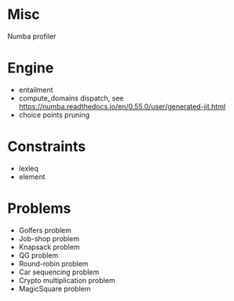 # Misc
Numba profiler

# Engine
- entailment
- compute_domains dispatch, see https://numba.readthedocs.io/en/0.55.0/user/generated-jit.html 
- choice points pruning

# Constraints
- lexleq
- element

# Problems
- Golfers problem
- Job-shop problem
- Knapsack problem
- QG problem
- Round-robin problem
- Car sequencing problem
- Crypto multiplication problem
- MagicSquare problem